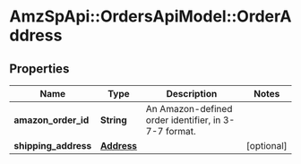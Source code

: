 # AmzSpApi::OrdersApiModel::OrderAddress

## Properties
Name | Type | Description | Notes
------------ | ------------- | ------------- | -------------
**amazon_order_id** | **String** | An Amazon-defined order identifier, in 3-7-7 format. | 
**shipping_address** | [**Address**](Address.md) |  | [optional] 


